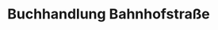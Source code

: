 ---
title: "Buchhandlung Bahnhofstraße"
url: /herrsching-a-ammersee/buchhandlung-bahnhofstrasse/
shop: Bücher
---